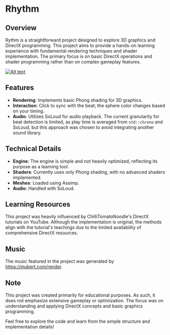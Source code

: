 # Rhythm

## Overview

Rythm is a straightforward project designed to explore 3D graphics and DirectX programming. This project aims to provide a hands-on learning experience with fundamental rendering techniques and shader implementation. The primary focus is on basic DirectX operations and shader programming rather than on complex gameplay features.

[![Alt text](https://img.youtube.com/vi/KdrKC1_Am7U/0.jpg)](https://youtu.be/KdrKC1_Am7U)

## Features

- **Rendering**: Implements basic Phong shading for 3D graphics.
- **Interaction**: Click to sync with the beat; the sphere color changes based on your timing.
- **Audio**: Utilizes SoLoud for audio playback. The current granularity for beat detection is limited, as play time is averaged from `std::chrono` and SoLoud, but this approach was chosen to avoid integrating another sound library.

## Technical Details

- **Engine**: The engine is simple and not heavily optimized, reflecting its purpose as a learning tool.
- **Shaders**: Currently uses only Phong shading, with no advanced shaders implemented.
- **Meshes**: Loaded using Assimp.
- **Audio**: Handled with SoLoud.

## Learning Resources

This project was heavily influenced by ChilliTomatoNoodle's DirectX tutorials on YouTube. Although the implementation is original, the methods align with the tutorial's teachings due to the limited availability of comprehensive DirectX resources.

## Music

The music featured in the project was generated by https://mubert.com/render.

## Note

This project was created primarily for educational purposes. As such, it does not emphasize extensive gameplay or optimization. The focus was on understanding and applying DirectX concepts and basic graphics programming.

Feel free to explore the code and learn from the simple structure and implementation details!
